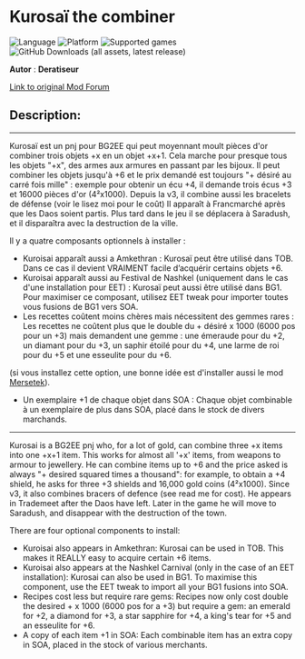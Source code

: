 # Kurosaï the combiner

![Language](https://img.shields.io/static/v1?label=language&message=english%20%7C%20french%20%7C%20&color=informational)
![Platform](https://img.shields.io/static/v1?label=platform&message=windows%20%7C%20macOS%20%7C%20&color=informational)
![Supported games](https://img.shields.io/static/v1?label=supported%20games&message=BG2EE%20%7C%20EET%20%7C&color=dodgerblue)
![GitHub Downloads (all assets, latest release)](https://img.shields.io/github/downloads/Deratiseur/Combino/total)

**Autor** : **Deratiseur**

[Link to original Mod Forum](https://www.baldursgateworld.fr/viewtopic.php?p=513657#p513657)

## Description:
-------------
Kurosaï est un pnj pour BG2EE qui peut moyennant moult pièces d'or combiner trois objets +x en un objet +x+1. Cela marche pour presque tous les objets "+x", des armes aux armures en passant par les bijoux.
Il peut combiner les objets jusqu'à +6 et le prix demandé est toujours "+ désiré au carré fois mille" : exemple pour obtenir un écu +4, il demande trois écus +3 et 16000 pièces d'or (4²x1000).
Depuis la v3, il combine aussi les bracelets de défense (voir le lisez moi pour le coût)
Il apparaît à Francmarché après que les Daos soient partis. Plus tard dans le jeu il se déplacera à Saradush, et il disparaîtra avec la destruction de la ville.

Il y a quatre composants optionnels à installer :
- Kuroisai apparaît aussi a Amkethran :
Kurosaï peut être utilisé dans TOB. Dans ce cas il devient VRAIMENT facile d’acquérir certains objets +6.
- Kuroisai apparaît aussi au Festival de Nashkel (uniquement dans le cas d'une installation pour EET) :
Kurosaï peut aussi être utilisé dans BG1. Pour maximiser ce composant, utilisez EET tweak pour importer toutes vous fusions de BG1 vers SOA.
- Les recettes coûtent moins chères mais nécessitent des gemmes rares :
Les recettes ne coûtent plus que le double du + désiré x 1000 (6000 pos pour un +3) mais demandent une gemme :
une émeraude pour du +2, un diamant pour du +3, un saphir étoilé pour du +4, une larme de roi pour du +5 et une esseulite pour du +6.

(si vous installez cette option, une bonne idée est d'installer aussi le mod [Mersetek](https://github.com/Plutonium-X/SHOP_Mersetek)).
- Un exemplaire +1 de chaque objet dans SOA :
Chaque objet combinable à un exemplaire de plus dans SOA, placé dans le stock de divers marchands.

-------------

Kurosai is a BG2EE pnj who, for a lot of gold, can combine three +x items into one +x+1 item. This works for almost all '+x' items, from weapons to armour to jewellery.
He can combine items up to +6 and the price asked is always "+ desired squared times a thousand": for example, to obtain a +4 shield, he asks for three +3 shields and 16,000 gold coins (4²x1000).
Since v3, it also combines bracers of defence (see read me for cost).
He appears in Trademeet after the Daos have left. Later in the game he will move to Saradush, and disappear with the destruction of the town.

There are four optional components to install:
- Kuroisai also appears in Amkethran:
Kurosai can be used in TOB. This makes it REALLY easy to acquire certain +6 items.
- Kuroisai also appears at the Nashkel Carnival (only in the case of an EET installation):
Kurosai can also be used in BG1. To maximise this component, use the EET tweak to import all your BG1 fusions into SOA.
- Recipes cost less but require rare gems:
Recipes now only cost double the desired + x 1000 (6000 pos for a +3) but require a gem:
an emerald for +2, a diamond for +3, a star sapphire for +4, a king's tear for +5 and an esseulite for +6.
- A copy of each item +1 in SOA:
Each combinable item has an extra copy in SOA, placed in the stock of various merchants.
